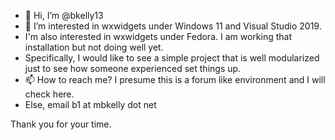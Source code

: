 - 👋 Hi, I’m @bkelly13
- 👀 I’m interested in wxwidgets under Windows 11 and Visual Studio 2019.
- I'm also interested in wxwidgets under Fedora.  I am working that installation but not doing well yet.
- Specifically, I would like to see a simple project that is well modularized just to see how someone experienced set things up.
- 📫 How to reach me?  I presume this is a forum like environment and I will check here.
- Else, email b1 at mbkelly dot net

Thank you for your time.


